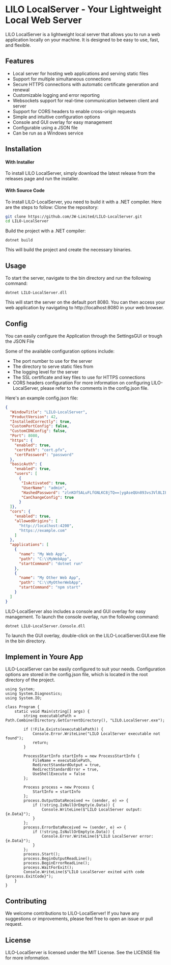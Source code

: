 # LILO LocalServer - Your Lightweight Local Web Server
LILO LocalServer is a lightweight local server that allows you to run a web application locally on your machine. It is designed to be easy to use, fast, and flexible.

## Features
- Local server for hosting web applications and serving static files
- Support for multiple simultaneous connections
- Secure HTTPS connections with automatic certificate generation and renewal
- Customizable logging and error reporting
- Websockets support for real-time communication between client and server
- Support for CORS headers to enable cross-origin requests
- Simple and intuitive configuration options
- Console and GUI overlay for easy management
- Configurable using a JSON file
- Can be run as a Windows service
## Installation
#### With Installer
To install LILO LocalServer, simply download the latest release from the releases page and run the installer.
#### With Source Code
To install LILO-LocalServer, you need to build it with a .NET compiler. Here are the steps to follow:
Clone the repository:
```Bash
git clone https://github.com/JW-Limited/LILO-LocalServer.git
cd LILO-LocalServer
```

Build the project with a .NET compiler:

```
dotnet build
```
This will build the project and create the necessary binaries.

## Usage
To start the server, navigate to the bin directory and run the following command:
```
dotnet LILO-LocalServer.dll
```
This will start the server on the default port 8080. You can then access your web application by navigating to http://localhost:8080 in your web browser.
## Config
You can easily configure the Application through the SettingsGUI or trough the JSON File

Some of the available configuration options include:

- The port number to use for the server
- The directory to serve static files from
- The logging level for the server
- The SSL certificate and key files to use for HTTPS connections
- CORS headers configuration
For more information on configuring LILO-LocalServer, please refer to the comments in the config.json file.

Here's an example config.json file:
```JSON
{
  "WindowTitle": "LILO-LocalServer",
  "ProductVersion": 42,
  "InstalledCorrectly": true,
  "CustomPortConfig": false,
  "CustomCDNConfig": false,
  "Port": 8080,
  "https": {
    "enabled": true,
    "certPath": "cert.pfx",
    "certPassword": "password"
  },
  "basicAuth": {
    "enabled": true,
    "users": [
      {
       "IsActivated": true,
       "UserName": "admin",
       "HashedPassword": "zlnKOf5ALuFLfGNLKC8jTQ==|ygAseQUn893vs3Vl8LIEvTFSqXpkB2OV5Uadjyuqzzc=",
       "CanChangeConfig": true
      }
  ]},
  "cors": {
    "enabled": true,
    "allowedOrigins": [
      "http://localhost:4200",
      "https://example.com"
    ]
  },
  "applications": [
    {
      "name": "My Web App",
      "path": "C:\\MyWebApp",
      "startCommand": "dotnet run"
    },
    {
      "name": "My Other Web App",
      "path": "C:\\MyOtherWebApp",
      "startCommand": "npm start"
    }
  ]
}
```

LILO-LocalServer also includes a console and GUI overlay for easy management. To launch the console overlay, run the following command:

```
dotnet LILO-LocalServer.Console.dll
```
To launch the GUI overlay, double-click on the LILO-LocalServer.GUI.exe file in the bin directory.

## Implement in Youre App
LILO-LocalServer can be easily configured to suit your needs. Configuration options are stored in the config.json file, which is located in the root directory of the project.

```CSharp
using System;
using System.Diagnostics;
using System.IO;

class Program {
    static void Main(string[] args) {
        string executablePath = Path.Combine(Directory.GetCurrentDirectory(), "LILO.LocalServer.exe");

        if (!File.Exists(executablePath)) {
            Console.Error.WriteLine("LILO LocalServer executable not found");
            return;
        }

        ProcessStartInfo startInfo = new ProcessStartInfo {
            FileName = executablePath,
            RedirectStandardOutput = true,
            RedirectStandardError = true,
            UseShellExecute = false
        };

        Process process = new Process {
            StartInfo = startInfo
        };
        process.OutputDataReceived += (sender, e) => {
            if (!string.IsNullOrEmpty(e.Data)) {
                Console.WriteLine($"LILO LocalServer output: {e.Data}");
            }
        };
        process.ErrorDataReceived += (sender, e) => {
            if (!string.IsNullOrEmpty(e.Data)) {
                Console.Error.WriteLine($"LILO LocalServer error: {e.Data}");
            }
        };
        process.Start();
        process.BeginOutputReadLine();
        process.BeginErrorReadLine();
        process.WaitForExit();
        Console.WriteLine($"LILO LocalServer exited with code {process.ExitCode}");
    }
}
```

## Contributing
We welcome contributions to LILO-LocalServer! If you have any suggestions or improvements, please feel free to open an issue or pull request.

## License
LILO-LocalServer is licensed under the MIT License. See the LICENSE file for more information.
